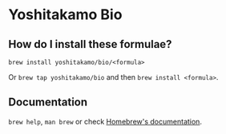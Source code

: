 # Yoshitakamo Bio

## How do I install these formulae?

`brew install yoshitakamo/bio/<formula>`

Or `brew tap yoshitakamo/bio` and then `brew install <formula>`.

## Documentation

`brew help`, `man brew` or check [Homebrew's documentation](https://docs.brew.sh).
